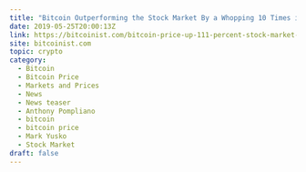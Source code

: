 ```yaml
---
title: "Bitcoin Outperforming the Stock Market By a Whopping 10 Times in 2019"
date: 2019-05-25T20:00:13Z
link: https://bitcoinist.com/bitcoin-price-up-111-percent-stock-market-2019/?utm_medium=RSS&utm_source=hune
site: bitcoinist.com
topic: crypto
category:
  - Bitcoin
  - Bitcoin Price
  - Markets and Prices
  - News
  - News teaser
  - Anthony Pompliano
  - bitcoin
  - bitcoin price
  - Mark Yusko
  - Stock Market
draft: false
---
```

